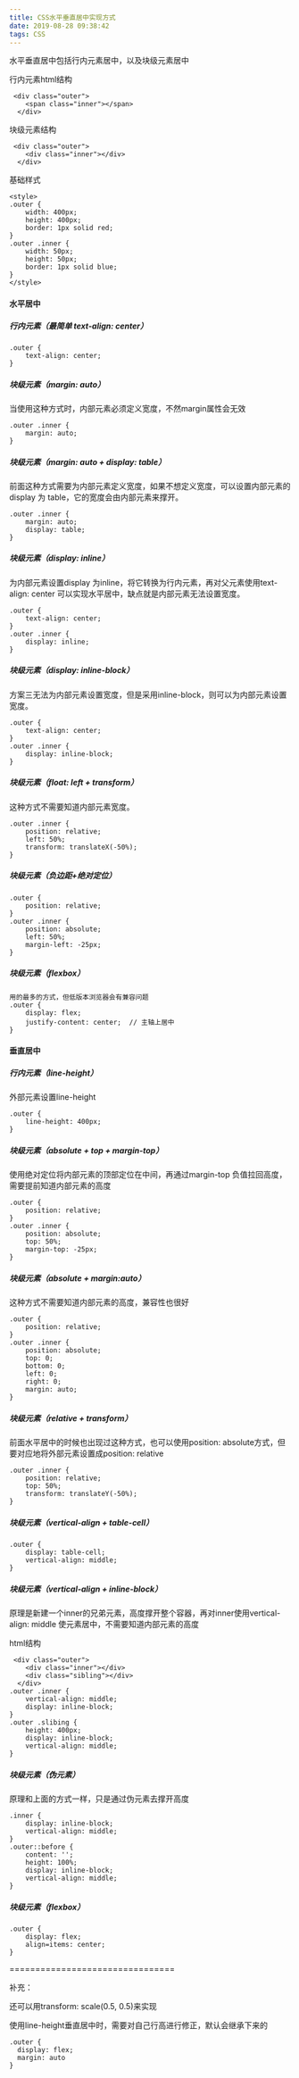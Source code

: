 ```yaml
---
title: CSS水平垂直居中实现方式
date: 2019-08-28 09:38:42
tags: CSS
---
```


水平垂直居中包括行内元素居中，以及块级元素居中

行内元素html结构

```
 <div class="outer">
    <span class="inner"></span>
  </div>
```

<!-- more -->

块级元素结构

```
 <div class="outer">
    <div class="inner"></div>
  </div>
```

基础样式

```
<style>
.outer {
    width: 400px;
    height: 400px;
    border: 1px solid red;
}
.outer .inner {
    width: 50px;
    height: 50px;
    border: 1px solid blue;
}
</style>
```

#### 水平居中

##### 行内元素（最简单 text-align: center）

```
.outer {
    text-align: center;
}
```

##### 块级元素（margin: auto）

当使用这种方式时，内部元素必须定义宽度，不然margin属性会无效

```
.outer .inner {
    margin: auto;
}
```

##### 块级元素（margin: auto + display: table）

前面这种方式需要为内部元素定义宽度，如果不想定义宽度，可以设置内部元素的display 为 table，它的宽度会由内部元素来撑开。

```
.outer .inner {
    margin: auto;
    display: table;
}
```

##### 块级元素（display: inline）

为内部元素设置display 为inline，将它转换为行内元素，再对父元素使用text-align: center 可以实现水平居中，缺点就是内部元素无法设置宽度。

```
.outer {
    text-align: center;
}
.outer .inner {
    display: inline;
}
```

##### 块级元素（display: inline-block）

方案三无法为内部元素设置宽度，但是采用inline-block，则可以为内部元素设置宽度。

```
.outer {
    text-align: center;
}
.outer .inner {
    display: inline-block;
}
```

##### 块级元素（float: left + transform）

这种方式不需要知道内部元素宽度。

```
.outer .inner {
    position: relative;
    left: 50%;
    transform: translateX(-50%);
}
```

##### 块级元素（负边距+绝对定位）

```
.outer {
    position: relative;
}
.outer .inner {
    position: absolute;
    left: 50%;
    margin-left: -25px;
}
```

##### 块级元素（flexbox）

```
用的最多的方式，但低版本浏览器会有兼容问题
.outer {
    display: flex;
    justify-content: center;  // 主轴上居中
}
```

#### 垂直居中

##### 行内元素（line-height）

外部元素设置line-height

```
.outer {
    line-height: 400px;
}
```

##### 块级元素（absolute + top + margin-top）

使用绝对定位将内部元素的顶部定位在中间，再通过margin-top 负值拉回高度，需要提前知道内部元素的高度

```
.outer {
    position: relative;
}
.outer .inner {
    position: absolute;
    top: 50%;
    margin-top: -25px;
}
```

##### 块级元素（absolute + margin:auto）

这种方式不需要知道内部元素的高度，兼容性也很好

```
.outer {
    position: relative;
}
.outer .inner {
    position: absolute;
    top: 0;
    bottom: 0;
    left: 0;
    right: 0;
    margin: auto;
}
```

##### 块级元素（relative + transform）

前面水平居中的时候也出现过这种方式，也可以使用position: absolute方式，但要对应地将外部元素设置成position: relative

```
.outer .inner {
    position: relative;
    top: 50%;
    transform: translateY(-50%);
}
```

##### 块级元素（vertical-align + table-cell）

```
.outer {
    display: table-cell;
    vertical-align: middle;
}
```

##### 块级元素（vertical-align + inline-block）

原理是新建一个inner的兄弟元素，高度撑开整个容器，再对inner使用vertical-align: middle 使元素居中，不需要知道内部元素的高度

html结构

```
 <div class="outer">
    <div class="inner"></div>
    <div class="sibling"></div>
  </div>
.outer .inner {
    vertical-align: middle;
    display: inline-block;
}
.outer .slibing {
    height: 400px;
    display: inline-block;
    vertical-align: middle;
}
```

##### 块级元素（伪元素）

原理和上面的方式一样，只是通过伪元素去撑开高度

```
.inner {
    display: inline-block;
    vertical-align: middle;
}
.outer::before {
    content: '';
    height: 100%;
    display: inline-block;
    vertical-align: middle;
}
```

##### 块级元素（flexbox）

```
.outer {
    display: flex;
    align=items: center;
}
```

================================

补充：

还可以用transform: scale(0.5, 0.5)来实现

使用line-height垂直居中时，需要对自己行高进行修正，默认会继承下来的


```
.outer {
  display: flex;
  margin: auto
}
```